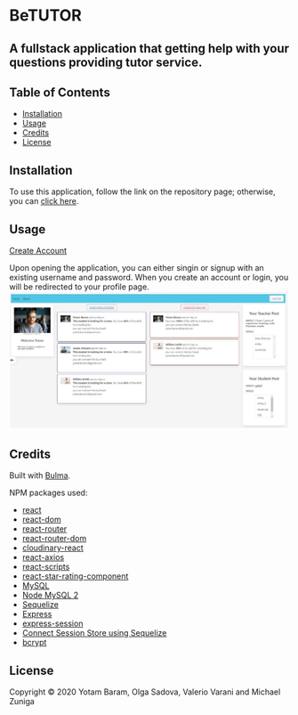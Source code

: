 # BeTUTOR

## A fullstack application that getting help with your questions providing tutor service.

## Table of Contents

* [Installation](#installation)
* [Usage](#usage)
* [Credits](#credits)
* [License](#license)

## Installation

To use this application, follow the link on the repository page; otherwise, you can [click here](https://yoututor2020.herokuapp.com/).

## Usage 

[Create Account](https://yoututor2020.herokuapp.com/)

Upon opening the application, you can either singin or signup with an existing username and password. When you create an account or login, you will be redirected to your profile page.
![Profile Page](Profile.jpg)

## Credits

Built with [Bulma](https://bulma.com/).

NPM packages used:
* [react](https://www.npmjs.com/package/react)
* [react-dom](https://www.npmjs.com/package/react-dom)
* [react-router](https://www.npmjs.com/package/react-router)
* [react-router-dom](https://www.npmjs.com/package/react-router-dom)
* [cloudinary-react](https://www.npmjs.com/package/cloudinary-react)
* [react-axios](https://www.npmjs.com/package/react-axios)
* [react-scripts](https://www.npmjs.com/package/react-scripts)
* [react-star-rating-component](https://www.npmjs.com/package/react-star-rating-component)
* [MySQL](https://www.npmjs.com/package/mysql)
* [Node MySQL 2](https://www.npmjs.com/package/mysql2)
* [Sequelize](https://www.npmjs.com/package/sequelize)
* [Express](https://www.npmjs.com/package/express)
* [express-session](https://www.npmjs.com/package/express-session)
* [Connect Session Store using Sequelize](https://www.npmjs.com/package/connect-session-sequelize)
* [bcrypt](https://www.npmjs.com/package/bcrypt)

## License

Copyright © 2020 Yotam Baram, Olga Sadova, Valerio Varani and Michael Zuniga
